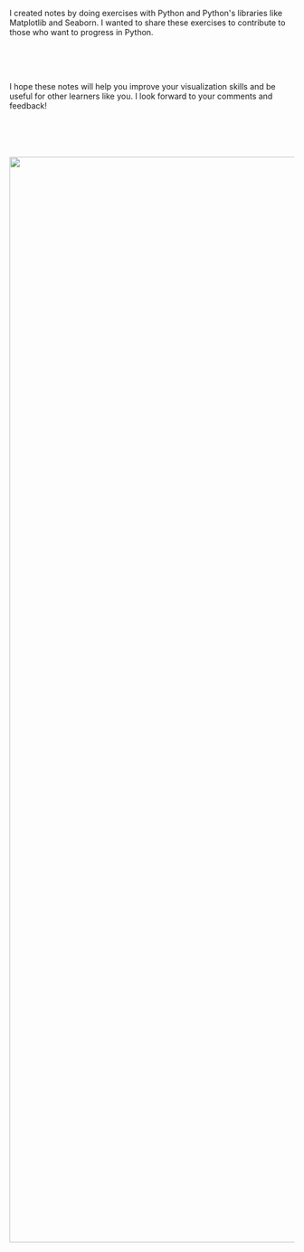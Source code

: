 I created notes by doing exercises with Python and Python's libraries like Matplotlib and Seaborn. I wanted to share these exercises to contribute to those who want to progress in Python.

</br>
</br>
</br>

I hope these notes will help you improve your visualization skills and be useful for other learners like you. I look forward to your comments and feedback!

</br>
</br>
</br>
</br>

<img src="https://files.realpython.com/media/Showcase-Seaborn_Watermarked.9cd1c4edfb54.jpg" width="1920" />
